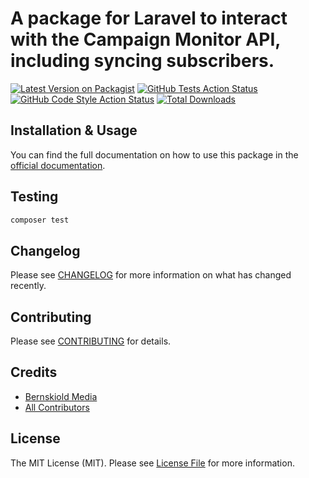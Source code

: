 # A package for Laravel to interact with the Campaign Monitor API, including syncing subscribers.

[![Latest Version on Packagist](https://img.shields.io/packagist/v/bernskioldmedia/laravel-campaign-monitor.svg?style=flat-square)](https://packagist.org/packages/bernskioldmedia/laravel-campaign-monitor)
[![GitHub Tests Action Status](https://img.shields.io/github/actions/workflow/status/bernskioldmedia/laravel-campaign-monitor/run-tests.yml?branch=main&label=tests&style=flat-square)](https://github.com/bernskioldmedia/laravel-campaign-monitor/actions?query=workflow%3Arun-tests+branch%3Amain)
[![GitHub Code Style Action Status](https://img.shields.io/github/actions/workflow/status/bernskioldmedia/laravel-campaign-monitor/fix-php-code-style-issues.yml?branch=main&label=code%20style&style=flat-square)](https://github.com/bernskioldmedia/laravel-campaign-monitor/actions?query=workflow%3A"Fix+PHP+code+style+issues"+branch%3Amain)
[![Total Downloads](https://img.shields.io/packagist/dt/bernskioldmedia/laravel-campaign-monitor.svg?style=flat-square)](https://packagist.org/packages/bernskioldmedia/laravel-campaign-monitor)

## Installation & Usage

You can find the full documentation on how to use this package in
the [official documentation](https://laravel-campaign-monitor.bmedia.io).

## Testing

```bash
composer test
```

## Changelog

Please see [CHANGELOG](CHANGELOG.md) for more information on what has changed recently.

## Contributing

Please see [CONTRIBUTING](CONTRIBUTING.md) for details.

## Credits

- [Bernskiold Media](https://github.com/bernskioldmedia)
- [All Contributors](../../contributors)

## License

The MIT License (MIT). Please see [License File](LICENSE.md) for more information.

